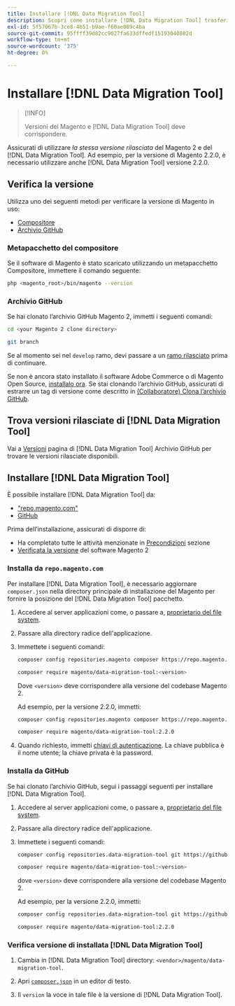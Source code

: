 ```yaml
---
title: Installare [!DNL Data Migration Tool]
description: Scopri come installare [!DNL Data Migration Tool] trasferire dati tra il Magento 1 e il Magento 2.
exl-id: 5f57067b-3ce8-4b51-b9ae-f60ae089c4ba
source-git-commit: 95ffff39d82cc9027fa633dffedf15193040802d
workflow-type: tm+mt
source-wordcount: '375'
ht-degree: 0%

---
```


# Installare [!DNL Data Migration Tool]

>[!INFO]
>
>Versioni del Magento e [!DNL Data Migration Tool] deve corrispondere.


Assicurati di utilizzare *la stessa versione rilasciata* del Magento 2 e del [!DNL Data Migration Tool]. Ad esempio, per la versione di Magento 2.2.0, è necessario utilizzare anche [!DNL Data Migration Tool] versione 2.2.0.

## Verifica la versione

Utilizza uno dei seguenti metodi per verificare la versione di Magento in uso:

- [Compositore](#composer-metapackage)
- [Archivio GitHub](#github-repository)

### Metapacchetto del compositore

Se il software di Magento è stato scaricato utilizzando un metapacchetto Compositore, immettere il comando seguente:

```bash
php <magento_root>/bin/magento --version
```

### Archivio GitHub

Se hai clonato l’archivio GitHub Magento 2, immetti i seguenti comandi:

```bash
cd <your Magento 2 clone directory>
```

```bash
git branch
```

Se al momento sei nel `develop` ramo, devi passare a un [ramo rilasciato](https://developer.adobe.com/commerce/contributor/guides/install/change-version/) prima di continuare.

Se non è ancora stato installato il software Adobe Commerce o di Magento Open Source, [installalo ora](../../installation/prerequisites/commerce.md).
Se stai clonando l’archivio GitHub, assicurati di estrarre un tag di versione come descritto in [(Collaboratore) Clona l’archivio GitHub](https://developer.adobe.com/commerce/contributor/guides/install/clone-repository/).

## Trova versioni rilasciate di [!DNL Data Migration Tool]

Vai a [Versioni](https://github.com/magento/data-migration-tool/releases) pagina di [!DNL Data Migration Tool] Archivio GitHub per trovare le versioni rilasciate disponibili.

## Installare [!DNL Data Migration Tool]

È possibile installare [!DNL Data Migration Tool] da:

- [&quot;repo.magento.com&quot;](#install-from-repomagentocom)
- [GitHub](#install-from-github)

Prima dell’installazione, assicurati di disporre di:

- Ha completato tutte le attività menzionate in [Precondizioni](prerequisites.md) sezione
- [Verificata la versione](install.md#check-your-version) del software Magento 2

### Installa da `repo.magento.com`

Per installare [!DNL Data Migration Tool], è necessario aggiornare `composer.json` nella directory principale di installazione del Magento per fornire la posizione del [!DNL Data Migration Tool] pacchetto.

1. Accedere al server applicazioni come, o passare a, [proprietario del file system](../../installation/prerequisites/file-system/overview.md).
1. Passare alla directory radice dell&#39;applicazione.
1. Immettete i seguenti comandi:

   ```bash
   composer config repositories.magento composer https://repo.magento.com
   ```

   ```bash
   composer require magento/data-migration-tool:<version>
   ```

   Dove `<version>` deve corrispondere alla versione del codebase Magento 2.

   Ad esempio, per la versione 2.2.0, immetti:

   ```bash
   composer config repositories.magento composer https://repo.magento.com
   ```

   ```bash
   composer require magento/data-migration-tool:2.2.0
   ```

1. Quando richiesto, immetti [chiavi di autenticazione](../../installation/prerequisites/authentication-keys.md). La chiave pubblica è il nome utente; la chiave privata è la password.

### Installa da GitHub

Se hai clonato l’archivio GitHub, segui i passaggi seguenti per installare [!DNL Data Migration Tool].

1. Accedere al server applicazioni come, o passare a, [proprietario del file system](../../installation/prerequisites/file-system/overview.md).
1. Passare alla directory radice dell&#39;applicazione.
1. Immettete i seguenti comandi:

   ```bash
   composer config repositories.data-migration-tool git https://github.com/magento/data-migration-tool
   ```

   ```bash
   composer require magento/data-migration-tool:<version>
   ```

   dove `<version>` deve corrispondere alla versione del codebase Magento 2.

   Ad esempio, per la versione 2.2.0, immetti:

   ```bash
   composer config repositories.data-migration-tool git https://github.com/magento/data-migration-tool
   ```

   ```bash
   composer require magento/data-migration-tool:2.2.0
   ```

### Verifica versione di installata [!DNL Data Migration Tool]

1. Cambia in [!DNL Data Migration Tool] directory: `<vendor>/magento/data-migration-tool`.

1. Apri [`composer.json`](https://github.com/magento/data-migration-tool/blob/2.4/composer.json) in un editor di testo.

1. Il `version` la voce in tale file è la versione di [!DNL Data Migration Tool].
